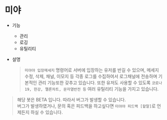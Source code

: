 # 미야
*  기능
   * 관리
   * 로깅
   * 유틸리티

* 설명
    > `미야야 입장메세지` 명령어로 서버에 입장하는 유저를 반길 수 있으며, 메세지 수정, 삭제, 채널, 이모지 등 각종 로그를 수집하여서 로그채널에 전송하며 기본적인 관리 기능또한 갖추고 있습니다.
    > 또한 유저도 사용할 수 있도록 `코로나19, 한강, 멜론차트, 문자열반전 등` 여러 유틸리티 기능을 가지고 있습니다.
> 해당 봇은 BETA 입니다. 따라서 버그가 발생할 수 있습니다.     
   버그가 발생하였거나, 문의 혹은 피드백을 하고싶다면 `미야야 피드백 [할말]`로 언제든지 하실 수 있습니다.   

